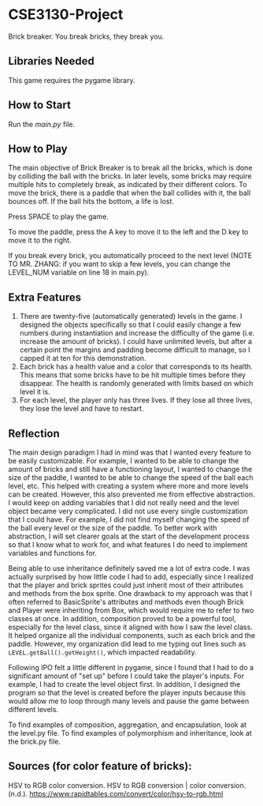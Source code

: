 # CSE3130-Project

Brick breaker. You break bricks, they break you.

## Libraries Needed
This game requires the pygame library.

## How to Start
Run the _main.py_ file.

## How to Play
The main objective of Brick Breaker is to break all the bricks, which is done by colliding the ball with the bricks. In later levels, some bricks may require multiple hits to completely break, as indicated by their different colors. To move the brick, there is a paddle that when the ball collides with it, the ball bounces off. If the ball hits the bottom, a life is lost. 

Press SPACE to play the game. 

To move the paddle, press the A key to move it to the left and the D key to move it to the right.

If you break every brick, you automatically proceed to the next level (NOTE TO MR. ZHANG: if you want to skip a few levels, you can change the LEVEL_NUM variable on line 18 in main.py).

## Extra Features
1. There are twenty-five (automatically generated) levels in the game. I designed the objects specifically so that I could easily change a few numbers during instantiation and increase the difficulty of the game (i.e. increase the amount of bricks). I could have unlimited levels, but after a certain point the margins and padding become difficult to manage, so I capped it at ten for this demonstration.
2. Each brick has a health value and a color that corresponds to its health. This means that some bricks have to be hit multiple times before they disappear. The health is randomly generated with limits based on which level it is.
3. For each level, the player only has three lives. If they lose all three lives, they lose the level and have to restart.

## Reflection 
The main design paradigm I had in mind was that I wanted every feature to be easily customizable. For example, I wanted to be able to change the amount of bricks and still have a functioning layout, I wanted to change the size of the paddle, I wanted to be able to change the speed of the ball each level, etc. This helped with creating a system where more and more levels can be created. However, this also prevented me from effective abstraction. I would keep on adding variables that I did not really need and the level object became very complicated. I did not use every single customization that I could have. For example, I did not find myself changing the speed of the ball every level or the size of the paddle. To better work with abstraction, I will set clearer goals at the start of the development process so that I know what to work for, and what features I do need to implement variables and functions for.

Being able to use inheritance definitely saved me a lot of extra code. I was actually surprised by how little code I had to add, especially since I realized that the player and brick sprites could just inherit most of their attributes and methods from the box sprite. One drawback to my approach was that I often referred to BasicSprite's attributes and methods even though Brick and Player were inheriting from Box, which would require me to refer to two classes at once. In addition, composition proved to be a powerful tool, especially for the level class, since it aligned with how I saw the level class. It helped organize all the individual components, such as each brick and the paddle. However, my organization did lead to me typing out lines such as `LEVEL.getBall().getHeight()`, which impacted readability. 

Following IPO felt a little different in pygame, since I found that I had to do a significant amount of "set up" before I could take the player's inputs. For example, I had to create the level object first. In addition, I designed the program so that the level is created before the player inputs because this would allow me to loop through many levels and pause the game between different levels.

To find examples of composition, aggregation, and encapsulation, look at the level.py file. To find examples of polymorphism and inheritance, look at the brick.py file. 
## Sources (for color feature of bricks):
HSV to RGB color conversion. HSV to RGB conversion | color conversion. (n.d.). 
    https://www.rapidtables.com/convert/color/hsv-to-rgb.html 